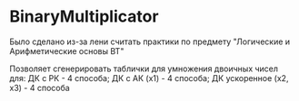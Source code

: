 # BinaryMultiplicator
Было сделано из-за лени считать практики по предмету "Логические и Арифметические основы ВТ"

Позволяет сгенерировать таблички для умножения двоичных чисел для:
ДК с РК - 4 способа;
ДК с АК (x1) - 4 способа;
ДК ускоренное (x2, x3) - 4 способа

